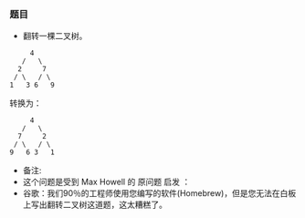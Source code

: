 ### 题目
* 翻转一棵二叉树。
```
     4
   /   \
  2     7
 / \   / \
1   3 6   9
```

转换为：
```
     4
   /   \
  7     2
 / \   / \
9   6 3   1
```

* 备注:
* 这个问题是受到 Max Howell 的 原问题 启发 ：
* 谷歌：我们90％的工程师使用您编写的软件(Homebrew)，但是您无法在白板上写出翻转二叉树这道题，这太糟糕了。
